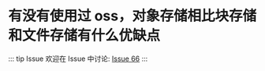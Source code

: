 # 有没有使用过 oss，对象存储相比块存储和文件存储有什么优缺点



::: tip Issue 
 欢迎在 Issue 中讨论: [Issue 66](https://github.com/shfshanyue/Daily-Question/issues/66) 
:::
